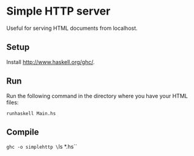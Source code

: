 # Simple HTTP server

Useful for serving HTML documents from localhost.

## Setup

Install <http://www.haskell.org/ghc/>.

## Run

Run the following command in the directory where you have your HTML files:

`runhaskell Main.hs`

## Compile

`ghc -o simplehttp \`ls \*.hs\``
